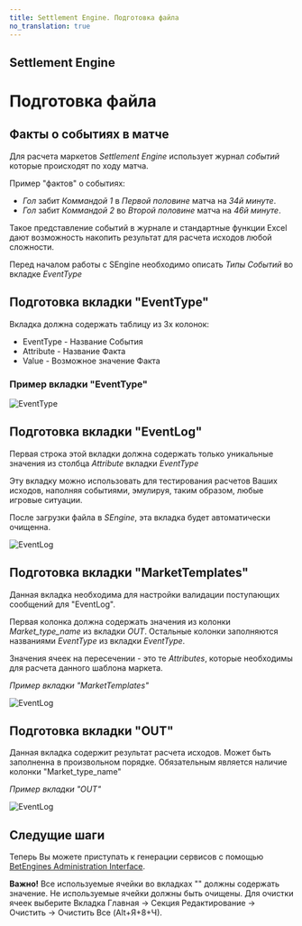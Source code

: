 ```yaml
---
title: Settlement Engine. Подготовка файла
no_translation: true
---
```


## Settlement Engine

# Подготовка файла 

## Факты о событиях в матче

Для расчета маркетов *Settlement Engine* использует журнал *событий* которые происходят по ходу матча. 

Пример "фактов" о событиях: 

* *Гол* забит *Коммандой 1* в *Первой половине* матча на *34й минуте*.
* *Гол* забит *Коммандой 2* во *Второй половине* матча на *46й минуте*.

Такое представление событий в журнале и стандартные функции Excel дают возможность накопить результат для расчета исходов любой сложности.

Перед началом работы с SEngine необходимо описать *Типы Событий* во вкладке *EventType* 

## Подготовка вкладки "EventType"

Вкладка должна содержать таблицу из 3х колонок:

* EventType - Название События
* Attribute - Название Факта
* Value     - Возможное значение Факта

### Пример вкладки "EventType"

![EventType](/images/event-type-sengine.png)

## Подготовка вкладки "EventLog"

Первая строка этой вкладки должна содержать только уникальные значения из столбца *Attribute* вкладки *EventType*

Эту вкладку можно использовать для тестирования расчетов Ваших исходов, наполняя событиями, эмулируя, таким образом, любые игровые ситуации. 

После загрузки файла в *SEngine*, эта вкладка будет автоматически очищенна.

![EventLog](/images/event-log-sengine.png)

## Подготовка вкладки "MarketTemplates"

Данная вкладка необходима для настройки валидации поступающих сообщений для "EventLog".

Первая колонка должна содержать значения из колонки *Market_type_name* из вкладки *OUT*. Остальные колонки заполняются названиями *EventType* из вкладки *EventType*. 

Значения ячеек на пересечении - это те *Attributes*, которые необходимы для расчета данного шаблона маркета.
 
*Пример вкладки "MarketTemplates"*

![EventLog](/images/market-templates-sengine.png)

## Подготовка вкладки "OUT"

Данная вкладка содержит результат расчета исходов. Может быть заполненна в произвольном порядке. Обязательным является наличие колонки "Market_type_name"

*Пример вкладки "OUT"*

![EventLog](/images/out-sengine.png)

## Следущие шаги

Теперь Вы можете приступать к генерации сервисов с помощью [BetEngines Administration Interface](/ru/doc/user-guide/).

<div class="well well-sm">
<b>Важно!</b> Все используемые ячейки во вкладках ""  должны содержать значение. Не используемые ячейки должны быть очищены. Для очистки ячеек выберите Вкладка Главная -> Секция Редактирование -> Очистить -> Очистить Все (Alt+Я+8+Ч).
</div>
